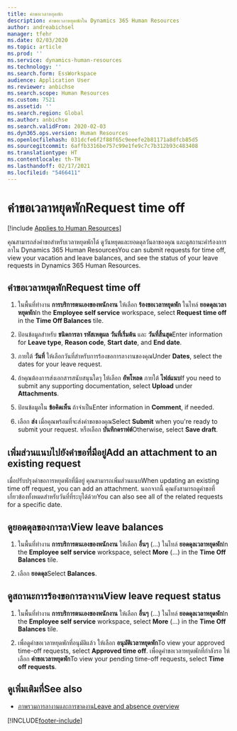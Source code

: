 ```yaml
---
title: คำขอเวลาหยุดพัก
description: คำขอเวลาหยุดพักใน Dynamics 365 Human Resources
author: andreabichsel
manager: tfehr
ms.date: 02/03/2020
ms.topic: article
ms.prod: ''
ms.service: dynamics-human-resources
ms.technology: ''
ms.search.form: EssWorkspace
audience: Application User
ms.reviewer: anbichse
ms.search.scope: Human Resources
ms.custom: 7521
ms.assetid: ''
ms.search.region: Global
ms.author: anbichse
ms.search.validFrom: 2020-02-03
ms.dyn365.ops.version: Human Resources
ms.openlocfilehash: 031dcfe6f2f88f65c9eeefe2b81171a8dfcb85d5
ms.sourcegitcommit: 6affb3316be757c99e1fe9c7c7b312b93c483408
ms.translationtype: HT
ms.contentlocale: th-TH
ms.lasthandoff: 02/17/2021
ms.locfileid: "5466411"
---
```

# <a name="request-time-off"></a><span data-ttu-id="55669-103">คำขอเวลาหยุดพัก</span><span class="sxs-lookup"><span data-stu-id="55669-103">Request time off</span></span>

[!include [Applies to Human Resources](../includes/applies-to-hr.md)]

<span data-ttu-id="55669-104">คุณสามารถส่งคำขอสำหรับเวลาหยุดพักได้ ดูวันหยุดและยอดดุลวันลาของคุณ และดูสถานะคำร้องการลาใน Dynamics 365 Human Resources</span><span class="sxs-lookup"><span data-stu-id="55669-104">You can submit requests for time off, view your vacation and leave balances, and see the status of your leave requests in Dynamics 365 Human Resources.</span></span>

## <a name="request-time-off"></a><span data-ttu-id="55669-105">คำขอเวลาหยุดพัก</span><span class="sxs-lookup"><span data-stu-id="55669-105">Request time off</span></span>

1. <span data-ttu-id="55669-106">ในพื้นที่ทำงาน **การบริการตนเองของพนักงาน** ให้เลือก **ร้องขอเวลาหยุดพัก** ในไทล์ **ยอดดุลเวลาหยุดพัก**</span><span class="sxs-lookup"><span data-stu-id="55669-106">In the **Employee self service** workspace, select **Request time off** in the **Time Off Balances** tile.</span></span>

2. <span data-ttu-id="55669-107">ป้อนข้อมูลสำหรับ **ชนิดการลา** **รหัสเหตุผล** **วันที่เริ่มต้น** และ **วันที่สิ้นสุด**</span><span class="sxs-lookup"><span data-stu-id="55669-107">Enter information for **Leave type**, **Reason code**, **Start date**, and **End date**.</span></span>

3. <span data-ttu-id="55669-108">ภายใต้ **วันที่** ให้เลือกวันที่สำหรับการร้องขอการลางานของคุณ</span><span class="sxs-lookup"><span data-stu-id="55669-108">Under **Dates**, select the dates for your leave request.</span></span>

4. <span data-ttu-id="55669-109">ถ้าคุณต้องการส่งเอกสารสนับสนุนใดๆ ให้เลือก **อัพโหลด** ภายใต้ **ไฟล์แนบ**</span><span class="sxs-lookup"><span data-stu-id="55669-109">If you need to submit any supporting documentation, select **Upload** under **Attachments**.</span></span>

5. <span data-ttu-id="55669-110">ป้อนข้อมูลใน **ข้อคิดเห็น** ถ้าจำเป็น</span><span class="sxs-lookup"><span data-stu-id="55669-110">Enter information in **Comment**, if needed.</span></span>

6. <span data-ttu-id="55669-111">เลือก **ส่ง** เมื่อคุณพร้อมที่จะส่งคำขอของคุณ</span><span class="sxs-lookup"><span data-stu-id="55669-111">Select **Submit** when you're ready to submit your request.</span></span> <span data-ttu-id="55669-112">หรือเลือก **บันทึกดราฟต์**</span><span class="sxs-lookup"><span data-stu-id="55669-112">Otherwise, select **Save draft**.</span></span>

## <a name="add-an-attachment-to-an-existing-request"></a><span data-ttu-id="55669-113">เพิ่มส่วนแนบไปยังคำขอที่มีอยู่</span><span class="sxs-lookup"><span data-stu-id="55669-113">Add an attachment to an existing request</span></span>

<span data-ttu-id="55669-114">เมื่อปรับปรุงคำขอการหยุดพักที่มีอยู่ คุณสามารถเพิ่มส่วนแนบ</span><span class="sxs-lookup"><span data-stu-id="55669-114">When updating an existing time off request, you can add an attachment.</span></span> <span data-ttu-id="55669-115">นอกจากนี้ คุณยังสามารถดูคำขอที่เกี่ยวข้องทั้งหมดสำหรับวันที่ที่ระบุได้ด้วย</span><span class="sxs-lookup"><span data-stu-id="55669-115">You can also see all of the related requests for a specific date.</span></span> 

## <a name="view-leave-balances"></a><span data-ttu-id="55669-116">ดูยอดดุลของการลา</span><span class="sxs-lookup"><span data-stu-id="55669-116">View leave balances</span></span>

1. <span data-ttu-id="55669-117">ในพื้นที่ทำงาน **การบริการตนเองของพนักงาน** ให้เลือก **อื่นๆ** (...) ในไทล์ **ยอดดุลเวลาหยุดพัก**</span><span class="sxs-lookup"><span data-stu-id="55669-117">In the **Employee self service** workspace, select **More** (...) in the **Time Off Balances** tile.</span></span>

2. <span data-ttu-id="55669-118">เลือก **ยอดดุล**</span><span class="sxs-lookup"><span data-stu-id="55669-118">Select **Balances**.</span></span>

## <a name="view-leave-request-status"></a><span data-ttu-id="55669-119">ดูสถานะการร้องขอการลางาน</span><span class="sxs-lookup"><span data-stu-id="55669-119">View leave request status</span></span>

1. <span data-ttu-id="55669-120">ในพื้นที่ทำงาน **การบริการตนเองของพนักงาน** ให้เลือก **อื่นๆ** (...) ในไทล์ **ยอดดุลเวลาหยุดพัก**</span><span class="sxs-lookup"><span data-stu-id="55669-120">In the **Employee self service** workspace, select **More** (...) in the **Time Off Balances** tile.</span></span>

2. <span data-ttu-id="55669-121">เพื่อดูคำขอเวลาหยุดพักที่อนุมัติแล้ว ให้เลือก **อนุมัติเวลาหยุดพัก**</span><span class="sxs-lookup"><span data-stu-id="55669-121">To view your approved time-off requests, select **Approved time off**.</span></span> <span data-ttu-id="55669-122">เพื่อดูคำขอเวลาหยุดพักที่กำลังรอ ให้เลือก **คำขอเวลาหยุดพัก**</span><span class="sxs-lookup"><span data-stu-id="55669-122">To view your pending time-off requests, select **Time off requests**.</span></span>

## <a name="see-also"></a><span data-ttu-id="55669-123">ดูเพิ่มเติมที่</span><span class="sxs-lookup"><span data-stu-id="55669-123">See also</span></span>

- [<span data-ttu-id="55669-124">ภาพรวมการลางานและการขาดงาน</span><span class="sxs-lookup"><span data-stu-id="55669-124">Leave and absence overview</span></span>](hr-leave-and-absence-overview.md)


[!INCLUDE[footer-include](../includes/footer-banner.md)]